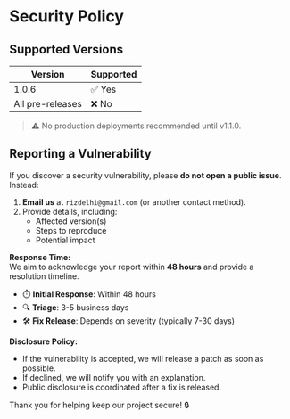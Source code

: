 # Security Policy

## Supported Versions
| Version | Supported          |
| ------- | ------------------ |
| 1.0.6 | ✅ Yes             |
| All pre-releases | ❌ No      |

> ⚠️ No production deployments recommended until v1.1.0.

## Reporting a Vulnerability

If you discover a security vulnerability, please **do not open a public issue**. Instead:

1. **Email us** at `rizdelhi@gmail.com` (or another contact method).
2. Provide details, including:
   - Affected version(s)
   - Steps to reproduce
   - Potential impact

**Response Time:**  
We aim to acknowledge your report within **48 hours** and provide a resolution timeline.
- ⏱️ **Initial Response**: Within 48 hours  
- 🔍 **Triage**: 3-5 business days  
- 🛠️ **Fix Release**: Depends on severity (typically 7-30 days)  

**Disclosure Policy:**  
- If the vulnerability is accepted, we will release a patch as soon as possible.  
- If declined, we will notify you with an explanation.  
- Public disclosure is coordinated after a fix is released.

Thank you for helping keep our project secure! 🔒
